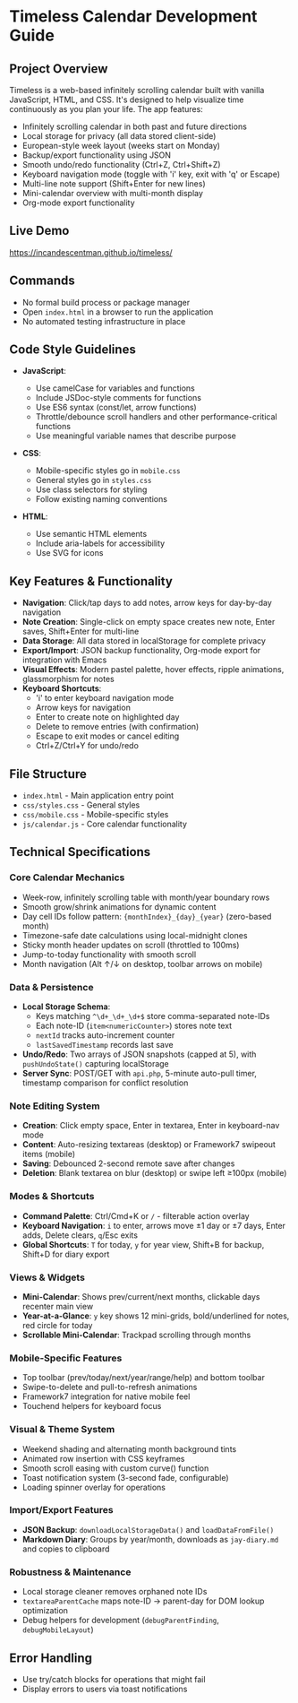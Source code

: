 # Timeless Calendar Development Guide

## Project Overview
Timeless is a web-based infinitely scrolling calendar built with vanilla JavaScript, HTML, and CSS. It's designed to help visualize time continuously as you plan your life. The app features:

- Infinitely scrolling calendar in both past and future directions
- Local storage for privacy (all data stored client-side)
- European-style week layout (weeks start on Monday)
- Backup/export functionality using JSON
- Smooth undo/redo functionality (Ctrl+Z, Ctrl+Shift+Z)
- Keyboard navigation mode (toggle with 'i' key, exit with 'q' or Escape)
- Multi-line note support (Shift+Enter for new lines)
- Mini-calendar overview with multi-month display
- Org-mode export functionality

## Live Demo
https://incandescentman.github.io/timeless/

## Commands
- No formal build process or package manager
- Open `index.html` in a browser to run the application
- No automated testing infrastructure in place

## Code Style Guidelines
- **JavaScript**:
  - Use camelCase for variables and functions
  - Include JSDoc-style comments for functions
  - Use ES6 syntax (const/let, arrow functions)
  - Throttle/debounce scroll handlers and other performance-critical functions
  - Use meaningful variable names that describe purpose

- **CSS**:
  - Mobile-specific styles go in `mobile.css`
  - General styles go in `styles.css`
  - Use class selectors for styling
  - Follow existing naming conventions

- **HTML**:
  - Use semantic HTML elements
  - Include aria-labels for accessibility
  - Use SVG for icons

## Key Features & Functionality
- **Navigation**: Click/tap days to add notes, arrow keys for day-by-day navigation
- **Note Creation**: Single-click on empty space creates new note, Enter saves, Shift+Enter for multi-line
- **Data Storage**: All data stored in localStorage for complete privacy
- **Export/Import**: JSON backup functionality, Org-mode export for integration with Emacs
- **Visual Effects**: Modern pastel palette, hover effects, ripple animations, glassmorphism for notes
- **Keyboard Shortcuts**: 
  - 'i' to enter keyboard navigation mode
  - Arrow keys for navigation
  - Enter to create note on highlighted day
  - Delete to remove entries (with confirmation)
  - Escape to exit modes or cancel editing
  - Ctrl+Z/Ctrl+Y for undo/redo

## File Structure
- `index.html` - Main application entry point
- `css/styles.css` - General styles
- `css/mobile.css` - Mobile-specific styles
- `js/calendar.js` - Core calendar functionality

## Technical Specifications

### Core Calendar Mechanics
- Week-row, infinitely scrolling table with month/year boundary rows
- Smooth grow/shrink animations for dynamic content
- Day cell IDs follow pattern: `{monthIndex}_{day}_{year}` (zero-based month)
- Timezone-safe date calculations using local-midnight clones
- Sticky month header updates on scroll (throttled to 100ms)
- Jump-to-today functionality with smooth scroll
- Month navigation (Alt ↑/↓ on desktop, toolbar arrows on mobile)

### Data & Persistence
- **Local Storage Schema**:
  - Keys matching `^\d+_\d+_\d+$` store comma-separated note-IDs
  - Each note-ID (`item<numericCounter>`) stores note text
  - `nextId` tracks auto-increment counter
  - `lastSavedTimestamp` records last save
- **Undo/Redo**: Two arrays of JSON snapshots (capped at 5), with `pushUndoState()` capturing localStorage
- **Server Sync**: POST/GET with `api.php`, 5-minute auto-pull timer, timestamp comparison for conflict resolution

### Note Editing System
- **Creation**: Click empty space, Enter in textarea, Enter in keyboard-nav mode
- **Content**: Auto-resizing textareas (desktop) or Framework7 swipeout items (mobile)
- **Saving**: Debounced 2-second remote save after changes
- **Deletion**: Blank textarea on blur (desktop) or swipe left ≥100px (mobile)

### Modes & Shortcuts
- **Command Palette**: Ctrl/Cmd+K or `/` - filterable action overlay
- **Keyboard Navigation**: `i` to enter, arrows move ±1 day or ±7 days, Enter adds, Delete clears, `q`/Esc exits
- **Global Shortcuts**: `T` for today, `y` for year view, Shift+B for backup, Shift+D for diary export

### Views & Widgets
- **Mini-Calendar**: Shows prev/current/next months, clickable days recenter main view
- **Year-at-a-Glance**: `y` key shows 12 mini-grids, bold/underlined for notes, red circle for today
- **Scrollable Mini-Calendar**: Trackpad scrolling through months

### Mobile-Specific Features
- Top toolbar (prev/today/next/year/range/help) and bottom toolbar
- Swipe-to-delete and pull-to-refresh animations
- Framework7 integration for native mobile feel
- Touchend helpers for keyboard focus

### Visual & Theme System
- Weekend shading and alternating month background tints
- Animated row insertion with CSS keyframes
- Smooth scroll easing with custom curve() function
- Toast notification system (3-second fade, configurable)
- Loading spinner overlay for operations

### Import/Export Features
- **JSON Backup**: `downloadLocalStorageData()` and `loadDataFromFile()`
- **Markdown Diary**: Groups by year/month, downloads as `jay-diary.md` and copies to clipboard

### Robustness & Maintenance
- Local storage cleaner removes orphaned note IDs
- `textareaParentCache` maps note-ID → parent-day for DOM lookup optimization
- Debug helpers for development (`debugParentFinding`, `debugMobileLayout`)

## Error Handling
- Use try/catch blocks for operations that might fail
- Display errors to users via toast notifications